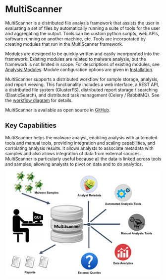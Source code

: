 MultiScanner
============
MultiScanner is a distributed file analysis framework that assists the user in evaluating a set
of files by automatically running a suite of tools for the user and aggregating the output.
Tools can be custom python scripts, web APIs, software running on another machine, etc.
Tools are incorporated by creating modules that run in the MultiScanner framework.

Modules are designed to be quickly written and easily incorporated into the framework.
Existing modules are related to malware analysis, but the framework is not limited in
scope. For descriptions of existing modules, see [Analysis Modules](use/use-analysis-mods.md). Module configuration options are given in [Installation](install#module-configuration).

MultiScanner supports a distributed workflow for sample storage, analysis, and report viewing. This functionality includes a web interface, a REST API, a distributed file system (GlusterFS), distributed report storage / searching (ElasticSearch), and distributed task management (Celery / RabbitMQ). See the [workflow diagram](arch.md#complete-workflow) for details.

MultiScanner is available as open source in [GitHub](https://github.com/mitre/multiscanner/tree/feature-celery).

Key Capabilities
----------------
MultiScanner helps the malware analyst, enabling analysis with automated tools and manual tools, providing integration and scaling capabilities, and corrolating analysis results. It allows analysts to associate metadata with samples and also allows integration of data from external sources. MultiScanner is particularly useful because all the data is linked across tools and samples, allowing analysts to pivot on data and to do analytics. 

![overview](img/overview.png "Overview")
